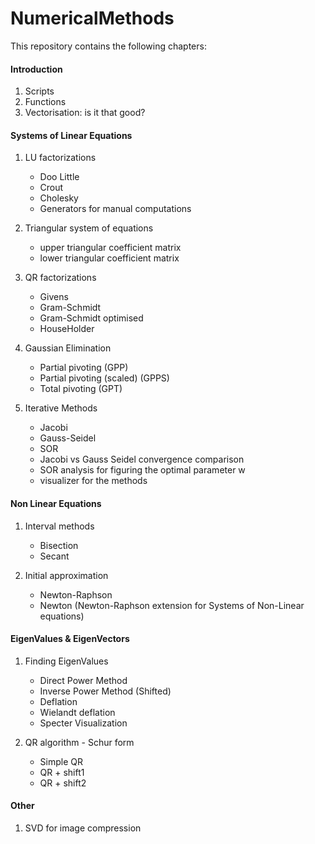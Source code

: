 # NumericalMethods #

This repository contains the following chapters:

#### Introduction ####

1. Scripts
2. Functions
3. Vectorisation: is it that good?

#### Systems of Linear Equations ####

1. LU factorizations

	- Doo Little
	- Crout
	- Cholesky
	- Generators for manual computations


2. Triangular system of equations

	- upper triangular coefficient matrix
	- lower triangular coefficient matrix


3. QR factorizations

	- Givens
	- Gram-Schmidt
	- Gram-Schmidt optimised
	- HouseHolder 
	

4. Gaussian Elimination

	- Partial pivoting (GPP)
	- Partial pivoting (scaled) (GPPS)
	- Total pivoting (GPT)


5. Iterative Methods

	- Jacobi
	- Gauss-Seidel
	- SOR
	- Jacobi vs Gauss Seidel convergence comparison
	- SOR analysis for figuring the optimal parameter w
	- visualizer for the methods


#### Non Linear Equations ####


1. Interval methods

	- Bisection
	- Secant


2. Initial approximation

	- Newton-Raphson
	- Newton (Newton-Raphson extension for Systems of Non-Linear equations)


#### EigenValues & EigenVectors


1. Finding EigenValues

	- Direct Power Method
	- Inverse Power Method (Shifted)
	- Deflation
	- Wielandt deflation
	- Specter Visualization


2. QR algorithm - Schur form

	- Simple QR
	- QR + shift1
	- QR + shift2


#### Other ####


1. SVD for image compression
